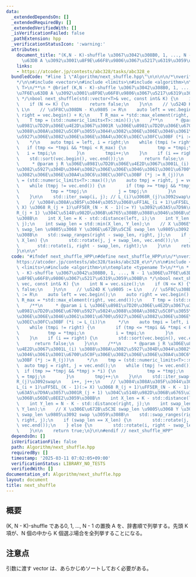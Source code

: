 ```yaml
---
data:
  _extendedDependsOn: []
  _extendedRequiredBy: []
  _extendedVerifiedWith: []
  _isVerificationFailed: false
  _pathExtension: hpp
  _verificationStatusIcon: ':warning:'
  attributes:
    document_title: "(K,N - K)-shuffle \u3067\u3042\u308B0, 1, ..., N - 1 \u306E\u7F6E\
      \u63DB A \u3092\u3001\u8F9E\u66F8\u9806\u3067\u5217\u6319\u3059\u308B"
    links:
    - https://atcoder.jp/contests/abc328/tasks/abc328_e
  bundledCode: "#line 1 \"Algorithm/next_shuffle.hpp\"\n\n\n\n/*\nverify\n\u30FBhttps://atcoder.jp/contests/abc328/tasks/abc328_e\n\
    */\n\n#include <vector>\n#include <limits>\n#include <algorithm>\n\ntemplate <typename\
    \ T>\n/**\n * @brief (K,N - K)-shuffle \u3067\u3042\u308B0, 1, ..., N - 1 \u306E\
    \u7F6E\u63DB A \u3092\u3001\u8F9E\u66F8\u9806\u3067\u5217\u6319\u3059\u308B\n\
    \ */\nbool next_shuffle(std::vector<T>& vec, const int& K) {\n    int N = vec.size();\n\
    \    if (N <= K) {\n        return false;\n    }\n\n    // \u524D K \u9805 :=\
    \ L\n    // \u5F8C\u308DN - K\u9805 := R\n    auto left = vec.begin();\n    auto\
    \ right = vec.begin() + K;\n    T R_max = *std::max_element(right, vec.end());\n\
    \    T tmp = (std::numeric_limits<T>::min)();\n    /**\n     * @param i L \u306E\
    \u8981\u7D20\u306E\u4E2D\u3067\u3001R \u306E\u8981\u7D20\u306E\u6700\u5927\u5024\
    \u3088\u308A\u3082\u5C0F\u3055\u3044\u3082\u306E\u306E\u3046\u3061\u3001\u6700\
    \u5927\u306E\u3082\u306E\u306E\u30A4\u30C6\u30EC\u30FC\u30BF (*i := L_(i))\n \
    \    */\n    auto tmpi = left, i = right;\n    while (tmpi != right) {\n     \
    \   if (tmp <= *tmpi && *tmpi < R_max) {\n            tmp = *tmpi;\n         \
    \   i = tmpi;\n        }\n        tmpi++;\n    }\n    if (i == right) {\n    \
    \    std::sort(vec.begin(), vec.end());\n        return false;\n    }\n\n    /**\n\
    \     * @param j R \u306E\u8981\u7D20\u306E\u4E2D\u3067\u3001L_(i) \u3088\u308A\
    \u3082\u5927\u304D\u3044\u3082\u306E\u306E\u3046\u3061\u3001\u6700\u5C0F\u306E\
    \u3082\u306E\u306E\u30A4\u30C6\u30EC\u30FC\u30BF (*j := R_(j))\n     */\n    tmp\
    \ = (std::numeric_limits<T>::max)();\n    auto tmpj = right, j = vec.end();\n\
    \    while (tmpj != vec.end()) {\n        if (tmp >= *tmpj && *tmpj > *i) {\n\
    \            tmp = *tmpj;\n            j = tmpj;\n        }\n        tmpj++;\n\
    \    }\n\n    std::iter_swap(i, j); // L_(i)\u3068R_(j)\u3092swap\n    i++, j++;\n\
    \    // \u3084\u308A\u305F\u3044\u3053\u3068\uFF1AL_(i + 1)\uFF5EL_(K - 1)(:=\
    \ X) \u3068 R_(j + 1)\uFF5ER_(N - K - 1)(:= Y) \u3092\u63A5\u7D9A\u3057\u3001\
    R_(j + 1) \u304C\u5148\u982D\u306B\u6765\u308B\u3088\u3046\u306B\u56DE\u8EE2\u3059\
    \u308B\n    int X_len = K - std::distance(left, i);\n    int Y_len = N - K - std::distance(right,\
    \ j);\n    int swap_len = std::min(X_len, Y_len);\n    // X \u306E\u672B\u5C3E\
    \ swap_len \u9805\u3068 Y \u306E\u672B\u5C3E swap_len \u9805\u3092 swap \u3059\
    \u308B\n    std::swap_ranges(right - swap_len, right, j);\n    if (swap_len ==\
    \ X_len) {\n        std::rotate(j, j + swap_len, vec.end());\n    } else {\n \
    \       std::rotate(i, right - swap_len, right);\n    }\n\n    return true;\n\
    }\n\n\n"
  code: "#ifndef next_shuffle_HPP\n#define next_shuffle_HPP\n\n/*\nverify\n\u30FB\
    https://atcoder.jp/contests/abc328/tasks/abc328_e\n*/\n\n#include <vector>\n#include\
    \ <limits>\n#include <algorithm>\n\ntemplate <typename T>\n/**\n * @brief (K,N\
    \ - K)-shuffle \u3067\u3042\u308B0, 1, ..., N - 1 \u306E\u7F6E\u63DB A \u3092\u3001\
    \u8F9E\u66F8\u9806\u3067\u5217\u6319\u3059\u308B\n */\nbool next_shuffle(std::vector<T>&\
    \ vec, const int& K) {\n    int N = vec.size();\n    if (N <= K) {\n        return\
    \ false;\n    }\n\n    // \u524D K \u9805 := L\n    // \u5F8C\u308DN - K\u9805\
    \ := R\n    auto left = vec.begin();\n    auto right = vec.begin() + K;\n    T\
    \ R_max = *std::max_element(right, vec.end());\n    T tmp = (std::numeric_limits<T>::min)();\n\
    \    /**\n     * @param i L \u306E\u8981\u7D20\u306E\u4E2D\u3067\u3001R \u306E\
    \u8981\u7D20\u306E\u6700\u5927\u5024\u3088\u308A\u3082\u5C0F\u3055\u3044\u3082\
    \u306E\u306E\u3046\u3061\u3001\u6700\u5927\u306E\u3082\u306E\u306E\u30A4\u30C6\
    \u30EC\u30FC\u30BF (*i := L_(i))\n     */\n    auto tmpi = left, i = right;\n\
    \    while (tmpi != right) {\n        if (tmp <= *tmpi && *tmpi < R_max) {\n \
    \           tmp = *tmpi;\n            i = tmpi;\n        }\n        tmpi++;\n\
    \    }\n    if (i == right) {\n        std::sort(vec.begin(), vec.end());\n  \
    \      return false;\n    }\n\n    /**\n     * @param j R \u306E\u8981\u7D20\u306E\
    \u4E2D\u3067\u3001L_(i) \u3088\u308A\u3082\u5927\u304D\u3044\u3082\u306E\u306E\
    \u3046\u3061\u3001\u6700\u5C0F\u306E\u3082\u306E\u306E\u30A4\u30C6\u30EC\u30FC\
    \u30BF (*j := R_(j))\n     */\n    tmp = (std::numeric_limits<T>::max)();\n  \
    \  auto tmpj = right, j = vec.end();\n    while (tmpj != vec.end()) {\n      \
    \  if (tmp >= *tmpj && *tmpj > *i) {\n            tmp = *tmpj;\n            j\
    \ = tmpj;\n        }\n        tmpj++;\n    }\n\n    std::iter_swap(i, j); // L_(i)\u3068\
    R_(j)\u3092swap\n    i++, j++;\n    // \u3084\u308A\u305F\u3044\u3053\u3068\uFF1A\
    L_(i + 1)\uFF5EL_(K - 1)(:= X) \u3068 R_(j + 1)\uFF5ER_(N - K - 1)(:= Y) \u3092\
    \u63A5\u7D9A\u3057\u3001R_(j + 1) \u304C\u5148\u982D\u306B\u6765\u308B\u3088\u3046\
    \u306B\u56DE\u8EE2\u3059\u308B\n    int X_len = K - std::distance(left, i);\n\
    \    int Y_len = N - K - std::distance(right, j);\n    int swap_len = std::min(X_len,\
    \ Y_len);\n    // X \u306E\u672B\u5C3E swap_len \u9805\u3068 Y \u306E\u672B\u5C3E\
    \ swap_len \u9805\u3092 swap \u3059\u308B\n    std::swap_ranges(right - swap_len,\
    \ right, j);\n    if (swap_len == X_len) {\n        std::rotate(j, j + swap_len,\
    \ vec.end());\n    } else {\n        std::rotate(i, right - swap_len, right);\n\
    \    }\n\n    return true;\n}\n\n#endif // next_shuffle_HPP"
  dependsOn: []
  isVerificationFile: false
  path: Algorithm/next_shuffle.hpp
  requiredBy: []
  timestamp: '2025-03-11 07:02:05+09:00'
  verificationStatus: LIBRARY_NO_TESTS
  verifiedWith: []
documentation_of: Algorithm/next_shuffle.hpp
layout: document
title: next_shuffle
---
```


## 概要

(K, N - K)-shuffle である0, 1, ..., N - 1 の置換 A を、辞書順で列挙する。先頭 K 項が、N 個の中から K 個選ぶ場合を全列挙することになる。

## 注意点

引数に渡す vector は、あらかじめソートしておく必要がある。

